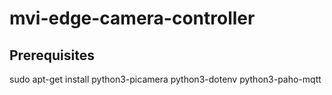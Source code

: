 # mvi-edge-camera-controller

## Prerequisites

sudo apt-get install python3-picamera python3-dotenv python3-paho-mqtt

